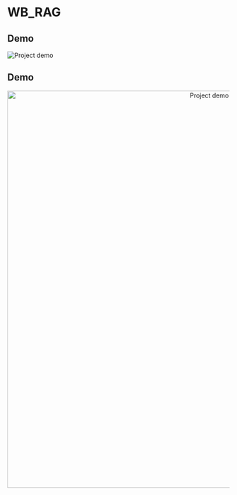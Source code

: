 # WB_RAG

## Demo
![Project demo](assets/demo.gif)

<h2>Demo</h2>
<p align="center">
  <img src="assets/demo.gif" width="900" alt="Project demo">
</p>
